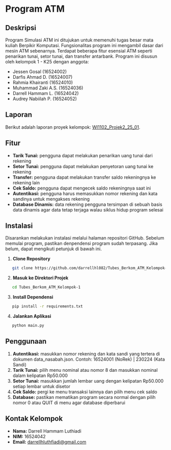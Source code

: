 # Program ATM

## Deskripsi
Program Simulasi ATM ini ditujukan untuk memenuhi tugas besar mata kuliah Berpikir Komputasi. Fungsionalitas program ini mengambil dasar dari mesin ATM sebenarnya. Terdapat beberapa fitur esensial ATM seperti penarikan tunai, setor tunai, dan transfer antarbank. Program ini disusun oleh kelompok 1 - K25 dengan anggota:
- Jessen Gosal   		 (16524002)
- Darfis Ahmad D.	   (16524007)
- Rahmia Khairanti	 (16524010)
- Muhammad Zaki A.S. (16524036)
- Darrell Hammam L.  (16524042)
- Audrey Nabiilah P. (16524052)
## Laporan
Berikut adalah laporan proyek kelompok: [WI1102_Projek2_25_01](https://drive.google.com/file/d/18_vh31s166e5NSxe_QmbJ3rKWiZO1T_T/view?usp=sharing).
## Fitur
- **Tarik Tunai:** pengguna dapat melakukan penarikan uang tunai dari rekening
- **Setor Tunai:** pengguna dapat melakukan penyetoran uang tunai ke rekening
- **Transfer:** pengguna dapat melakukan transfer saldo rekeningnya ke rekening lain
- **Cek Saldo:** pengguna dapat mengecek saldo rekeningnya saat ini
- **Autentikasi:** pengguna harus memasukkan nomor rekening dan kata sandinya untuk mengakses rekening
- **Database Dinamis:** data rekening pengguna tersimpan di sebuah basis data dinamis agar data tetap terjaga walau siklus hidup program selesai

## Instalasi
   Disarankan melakukan instalasi melalui halaman repositori GitHub. Sebelum memulai program, pastikan denpendensi program sudah terpasang. Jika belum, dapat mengikuti petunjuk di bawah ini.
1. **Clone Repository**
```bash
   git clone https://github.com/darrellhl082/Tubes_Berkom_ATM_Kelompok-1.git
```
2. **Masuk ke Direktori Projek**
```bash
   cd Tubes_Berkom_ATM_Kelompok-1
```
3. **Install Dependensi**
```bash
   pip install -r requirements.txt
```
4. **Jalankan Aplikasi**
```bash
   python main.py
```

## Penggunaan
1. **Autentikasi:** masukkan nomor rekening dan kata sandi yang tertera di dokumen data_nasabah.json.
   Contoh: 16524001 (NoRek) | 230224 (Kata Sandi)
3. **Tarik Tunai:** pilih menu nominal atau nomor 8 dan masukkan nominal dalam kelipatan Rp50.000
4. **Setor Tunai:** masukkan jumlah lembar uang dengan kelipatan Rp50.000 setiap lembar untuk disetor
5. **Cek Saldo:** pergi ke menu transaksi lainnya dan pilih menu cek saldo
6. **Database:** pastikan mematikan program secara normal dengan pilih nomor 0 atau QUIT di menu agar database diperbarui

## Kontak Kelompok
- **Nama:** Darrell Hammam Luthiadi
- **NIM:** 16524042
- **Email:** darrellhluthfiadi@gmail.com






